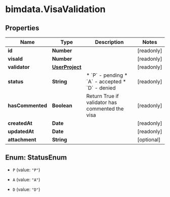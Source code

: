 # bimdata.VisaValidation

## Properties

Name | Type | Description | Notes
------------ | ------------- | ------------- | -------------
**id** | **Number** |  | [readonly] 
**visaId** | **Number** |  | [readonly] 
**validator** | [**UserProject**](UserProject.md) |  | [readonly] 
**status** | **String** | * &#x60;P&#x60; - pending * &#x60;A&#x60; - accepted * &#x60;D&#x60; - denied | [readonly] 
**hasCommented** | **Boolean** | Return True if validator has commented the visa | [readonly] 
**createdAt** | **Date** |  | [readonly] 
**updatedAt** | **Date** |  | [readonly] 
**attachment** | **String** |  | [optional] 



## Enum: StatusEnum


* `P` (value: `"P"`)

* `A` (value: `"A"`)

* `D` (value: `"D"`)




